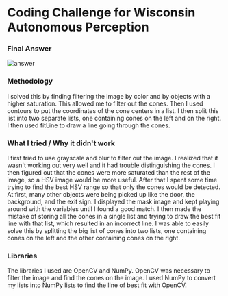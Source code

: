 # Coding Challenge for Wisconsin Autonomous Perception

### Final Answer
![answer](https://user-images.githubusercontent.com/62948441/218298166-ebd6c32f-5b60-4fc4-9cf4-f6ac2698ef4b.png)

### Methodology
I solved this by finding filtering the image by color and by objects with a higher saturation. This allowed me to filter out the cones.
Then I used contours to put the coordinates of the cone centers in a list. I then split this list into two separate lists, one containing cones 
on the left and on the right. I then used fitLine to draw a line going through the cones.

### What I tried / Why it didn't work
I first tried to use grayscale and blur to filter out the image. I realized that it wasn't working out very well and it had trouble
distinguishing the cones. I then figured out that the cones were more saturated than the rest of the image, so a HSV image would be more useful.
After that I spent some time trying to find the best HSV range so that only the cones would be detected. At first, many other objects were being picked up
like the door, the background, and the exit sign. I displayed the mask image and kept playing around with the variables until I found a good match.
I then made the mistake of storing all the cones in a single list and trying to draw the best fit line with that list, which resulted in an incorrect line. 
I was able to easily solve this by splitting the big list of cones into two lists, one containing cones on the left and the other containing cones on the right.

### Libraries
The libraries I used are OpenCV and NumPy. OpenCV was necessary to filter the image and find the cones on the image. 
I used NumPy to convert my lists into NumPy lists to find the line of best fit with OpenCV.
